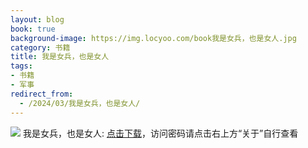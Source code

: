```yaml
---
layout: blog
book: true
background-image: https://img.locyoo.com/book我是女兵，也是女人.jpg
category: 书籍
title: 我是女兵，也是女人
tags:
- 书籍
- 军事
redirect_from:
  - /2024/03/我是女兵，也是女人/
---
```

![](https://img.locyoo.com/book我是女兵，也是女人.jpg)
我是女兵，也是女人: <a name = "ref1" href="https://url18.ctfile.com/f/50983618-1253432323-8710e5?p=3619">点击下载</a>，访问密码请点击右上方“关于”自行查看